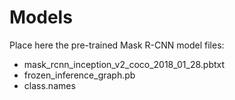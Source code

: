 # Models

Place here the pre-trained Mask R-CNN model files:
- mask_rcnn_inception_v2_coco_2018_01_28.pbtxt
- frozen_inference_graph.pb
- class.names
